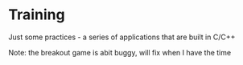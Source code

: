 # Training
Just some practices - a series of applications that are built in C/C++

Note: the breakout game is abit buggy, will fix when I have the time

